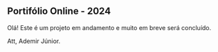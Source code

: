 ## Portifólio Online - 2024

Olá! Este é um projeto em andamento e muito em breve será concluído.

Att,
Ademir Júnior.
